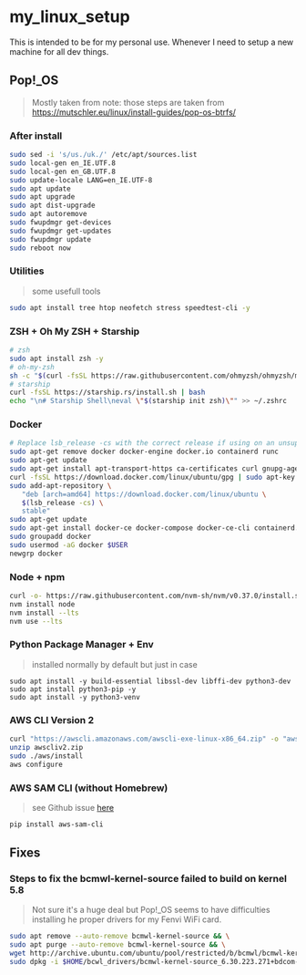 # my_linux_setup

This is intended to be for my personal use. Whenever I need to setup a new machine for all dev things.

## Pop!_OS
> Mostly taken from note: those steps are taken from https://mutschler.eu/linux/install-guides/pop-os-btrfs/

### After install

```bash
sudo sed -i 's/us./uk./' /etc/apt/sources.list
sudo local-gen en_IE.UTF.8
sudo local-gen en_GB.UTF.8
sudo update-locale LANG=en_IE.UTF-8
sudo apt update
sudo apt upgrade
sudo apt dist-upgrade
sudo apt autoremove
sudo fwupdmgr get-devices
sudo fwupdmgr get-updates
sudo fwupdmgr update
sudo reboot now
```

### Utilities
> some usefull tools
```bash
sudo apt install tree htop neofetch stress speedtest-cli -y
```

### ZSH + Oh My ZSH + Starship

```bash
# zsh
sudo apt install zsh -y
# oh-my-zsh
sh -c "$(curl -fsSL https://raw.githubusercontent.com/ohmyzsh/ohmyzsh/master/tools/install.sh)"
# starship
curl -fsSL https://starship.rs/install.sh | bash
echo "\n# Starship Shell\neval \"$(starship init zsh)\"" >> ~/.zshrc
```


### Docker

```bash
# Replace lsb_release -cs with the correct release if using on an unsuported version .ie 20.10
sudo apt-get remove docker docker-engine docker.io containerd runc
sudo apt-get update
sudo apt-get install apt-transport-https ca-certificates curl gnupg-agent software-properties-common
curl -fsSL https://download.docker.com/linux/ubuntu/gpg | sudo apt-key add -
sudo add-apt-repository \
   "deb [arch=amd64] https://download.docker.com/linux/ubuntu \
   $(lsb_release -cs) \
   stable"
sudo apt-get update
sudo apt-get install docker-ce docker-compose docker-ce-cli containerd.io
sudo groupadd docker
sudo usermod -aG docker $USER
newgrp docker
```

### Node + npm

```bash
curl -o- https://raw.githubusercontent.com/nvm-sh/nvm/v0.37.0/install.sh | zsh
nvm install node
nvm install --lts
nvm use --lts
```

### Python Package Manager + Env
> installed normally by default but just in case
```
sudo apt install -y build-essential libssl-dev libffi-dev python3-dev
sudo apt install python3-pip -y
sudo apt install -y python3-venv
```

### AWS CLI Version 2

```bash
curl "https://awscli.amazonaws.com/awscli-exe-linux-x86_64.zip" -o "awscliv2.zip"
unzip awscliv2.zip
sudo ./aws/install
aws configure
```

### AWS SAM CLI (without Homebrew)
> see Github issue [here](https://github.com/aws/aws-sam-cli/issues/1424)

```bash
pip install aws-sam-cli
```


## Fixes

### Steps to fix the bcmwl-kernel-source failed to build on kernel 5.8
> Not sure it's a huge deal but Pop!_OS seems to have difficulties installing he proper drivers for my Fenvi WiFi card.


```bash
sudo apt remove --auto-remove bcmwl-kernel-source && \
sudo apt purge --auto-remove bcmwl-kernel-source && \
wget http://archive.ubuntu.com/ubuntu/pool/restricted/b/bcmwl/bcmwl-kernel-source_6.30.223.271+bdcom-0ubuntu7_amd64.deb $HOME/bcwl_drivers && \
sudo dpkg -i $HOME/bcwl_drivers/bcmwl-kernel-source_6.30.223.271+bdcom-0ubuntu7_amd64.deb
```